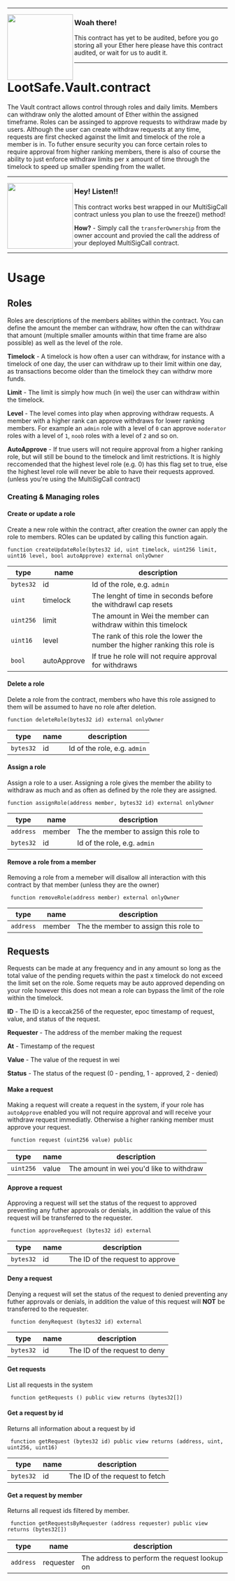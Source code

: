 ----

<img align="left" src="https://assets.entrepreneur.com/content/3x2/1300/20160112205229-sign-falling-ladder-brick-rock-bottom-person-danger-prevention.jpeg?width=750" data-canonical-src="https://assets.entrepreneur.com/content/3x2/1300/20160112205229-sign-falling-ladder-brick-rock-bottom-person-danger-prevention.jpeg?width=750" width="150"/>

### Woah there!
This contract has yet to be audited, before you go storing all your Ether here please have this contract audited, or wait for us to audit it.

----

# LootSafe.Vault.contract

The Vault contract allows control through roles and daily limits. Members can withdraw only the alotted amount of Ether within the assigned timeframe. Roles can be assinged to approve requests to withdraw made by users. Although the user can create withdraw requests at any time, requests are first checked against the limit and timelock of the role a member is in. To futher ensure security you can force certain roles to require approval from higher ranking members, there is also of course the ability to just enforce withdraw limits per x amount of time through the timelock to speed up smaller spending from the wallet.

----

<img align="left" src="https://d1u5p3l4wpay3k.cloudfront.net/zelda_gamepedia_en/f/f7/Navi_Art.png" data-canonical-src="https://d1u5p3l4wpay3k.cloudfront.net/zelda_gamepedia_en/f/f7/Navi_Art.png" width="150"/>

### Hey! Listen!!
This contract works best wrapped in our MultiSigCall contract unless you plan to use the freeze() method!

**How?** - Simply call the `transferOwnership` from the owner account and provied the call the address of your deployed MultiSigCall contract.

----

# Usage

## Roles

Roles are descriptions of the members abilites within the contract. You can define the amount the member can withdraw, how often the can withdraw that amount (multiple smaller amounts within that time frame are also possible) as well as the level of the role.

**Timelock** - A timelock is how often a user can withdraw, for instance with a timelock of one day, the user can withdraw up to their limit within one day, as transactions become older than the timelock they can withdrw more funds.

**Limit** - The limit is simply how much (in wei) the user can withdraw within the timelock.

**Level** - The level comes into play when approving withdraw requests. A member with a higher rank can approve withdraws for lower ranking members. For example an `admin` role with a level of `0` can approve `moderator` roles with a level of `1`, `noob` roles with a level of `2` and so on.

**AutoApprove** - If true users will not require approval from a higher ranking role, but will still be bound to the timelock and limit restrictions. It is highly reccomended that the highest level role (e.g. 0) has this flag set to true, else the highest level role will never be able to have their requests approved. (unless you're using the MultiSigCall contract)

### Creating & Managing roles

#### Create or update a role

Create a new role within the contract, after creation the owner can apply the role to members. ROles can be updated by calling this function again.

```solidity
function createUpdateRole(bytes32 id, uint timelock, uint256 limit, uint16 level, bool autoApprove) external onlyOwner 
```

| type | name | description |
|----- |----- |------------ |
|`bytes32`|id|Id of the role, e.g. `admin`|
|`uint`|timelock|The lenght of time in seconds before the withdrawl cap resets|
|`uint256`|limit|The amount in Wei the member can withdraw within this timelock|
|`uint16`|level|The rank of this role the lower the number the higher ranking this role is|
|`bool`|autoApprove|If true he role will not require approval for withdraws|

#### Delete a role

Delete a role from the contract, members who have this role assigned to them will be assumed to have no role after deletion.

```solidity
function deleteRole(bytes32 id) external onlyOwner
```
| type | name | description |
|----- |----- |------------ |
|`bytes32`|id|Id of the role, e.g. `admin`|

#### Assign a role

Assign a role to a user. Assigning a role gives the member the ability to withdraw as much and as often as defined by the role they are assigned.

```solidity
function assignRole(address member, bytes32 id) external onlyOwner
```
| type | name | description |
|----- |----- |------------ |
|`address`|member|The the member to assign this role to|
|`bytes32`|id|Id of the role, e.g. `admin`|

#### Remove a role from a member

Removing a role from a memeber will disallow all interaction with this contract by that member (unless they are the owner)

```solidity
 function removeRole(address member) external onlyOwner
 ```

| type | name | description |
|----- |----- |------------ |
|`address`|member|The the member to assign this role to|


## Requests

Requests can be made at any frequency and in any amount so long as the total value of the pending requets within the past x timelock do not exceed the limit set on the role. Some requets may be auto approved depending on your role however this does not mean a role can bypass the limit of the role within the timelock.

**ID** - The ID is a keccak256 of the requester, epoc timestamp of request, value, and status of the request.

**Requester** - The address of the member making the request

**At** - Timestamp of the request

**Value** - The value of the request in wei

**Status** - The status of the request (0 - pending, 1 - approved, 2 - denied)

#### Make a request

Making a request will create a request in the system, if your role has `autoApprove` enabled you will not require approval and will receive your withdraw request immediatly. Otherwise a higher ranking member must approve your request.

```solidity
 function request (uint256 value) public
 ```

| type | name | description |
|----- |----- |------------ |
|`uint256`|value|The amount in wei you'd like to withdraw|

#### Approve a request

Approving a request will set the status of the request to approved preventing any futher approvals or denials, in addition the value of this request will be transferred to the requester.

```solidity
 function approveRequest (bytes32 id) external
 ```

| type | name | description |
|----- |----- |------------ |
|`bytes32`|id|The ID of the request to approve|

#### Deny a request

Denying a request will set the status of the request to denied preventing any futher approvals or denials, in addition the value of this request will **NOT** be transferred to the requester.

```solidity
 function denyRequest (bytes32 id) external
 ```

| type | name | description |
|----- |----- |------------ |
|`bytes32`|id|The ID of the request to deny|

#### Get requests

List all requests in the system

```solidity
 function getRequests () public view returns (bytes32[])
```
 
#### Get a request by id

Returns all information about a request by id

```solidity
 function getRequest (bytes32 id) public view returns (address, uint, uint256, uint16)
 ```

| type | name | description |
|----- |----- |------------ |
|`bytes32`|id|The ID of the request to fetch|

#### Get a request by member

Returns all request ids filtered by member.

```solidity
 function getRequestsByRequester (address requester) public view returns (bytes32[])
 ```

| type | name | description |
|----- |----- |------------ |
|`address`|requester|The address to perform the request lookup on|
